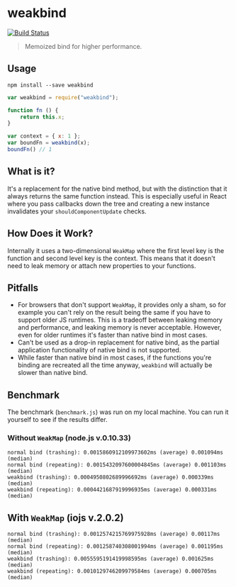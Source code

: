 # weakbind

[![Build Status](https://travis-ci.org/jussi-kalliokoski/weakbind.svg?branch=master)](https://travis-ci.org/jussi-kalliokoski/weakbind)

> Memoized bind for higher performance.

## Usage

```
npm install --save weakbind
```

```javascript
var weakbind = require("weakbind");

function fn () {
    return this.x;
}

var context = { x: 1 };
var boundFn = weakbind(x);
boundFn() // 1
```

## What is it?

It's a replacement for the native bind method, but with the distinction that it always returns the same function instead. This is especially useful in React where you pass callbacks down the tree and creating a new instance invalidates your `shouldComponentUpdate` checks.

## How Does it Work?

Internally it uses a two-dimensional `WeakMap` where the first level key is the function and second level key is the context. This means that it doesn't need to leak memory or attach new properties to your functions.

## Pitfalls

* For browsers that don't support `WeakMap`, it provides only a sham, so for example you can't rely on the result being the same if you have to support older JS runtimes. This is a tradeoff between leaking memory and performance, and leaking memory is never acceptable. However, even for older runtimes it's faster than native bind in most cases.
* Can't be used as a drop-in replacement for native bind, as the partial application functionality of native bind is not supported.
* While faster than native bind in most cases, if the functions you're binding are recreated all the time anyway, `weakbind` will actually be slower than native bind.

## Benchmark

The benchmark (`benchmark.js`) was run on my local machine. You can run it yourself to see if the results differ.

### Without `WeakMap` (node.js v.0.10.33)

```
normal bind (trashing): 0.0015860912109973602ms (average) 0.001094ms (median)
normal bind (repeating): 0.0015432097600004845ms (average) 0.001103ms (median)
weakbind (trashing): 0.0004950802689996692ms (average) 0.000339ms (median)
weakbind (repeating): 0.0004421687919996935ms (average) 0.000331ms (median)
```

## With `WeakMap` (iojs v.2.0.2)

```
normal bind (trashing): 0.0012574215769975928ms (average) 0.00117ms (median)
normal bind (repeating): 0.001258740308001994ms (average) 0.001195ms (median)
weakbind (trashing): 0.0055595191419998595ms (average) 0.001625ms (median)
weakbind (repeating): 0.0010129746209979584ms (average) 0.000705ms (median)
```
